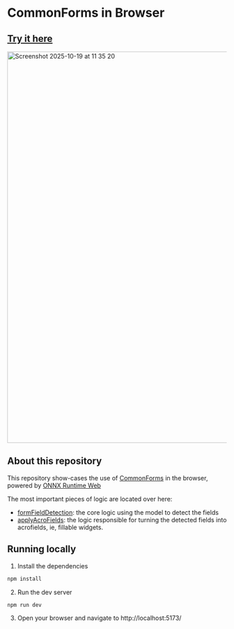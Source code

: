 # CommonForms in Browser

## [Try it here](https://commonforms.simplepdf.com)

<img width="1674" height="898" alt="Screenshot 2025-10-19 at 11 35 20" src="https://github.com/user-attachments/assets/953a9edd-59a3-48ed-86a2-99e3fd15a005" />

## About this repository

This repository show-cases the use of [CommonForms](https://github.com/jbarrow/commonforms) in the browser, powered by [ONNX Runtime Web](https://onnxruntime.ai/docs/tutorials/web/)

The most important pieces of logic are located over here:

- [formFieldDetection](./src/lib/formFieldDetection.ts): the core logic using the model to detect the fields
- [applyAcroFields](./src/lib/applyAcroFields.ts): the logic responsible for turning the detected fields into acrofields, ie, fillable widgets.

## Running locally

1. Install the dependencies

```sh
npm install
```

2. Run the dev server

```sh
npm run dev
```

3. Open your browser and navigate to http://localhost:5173/
